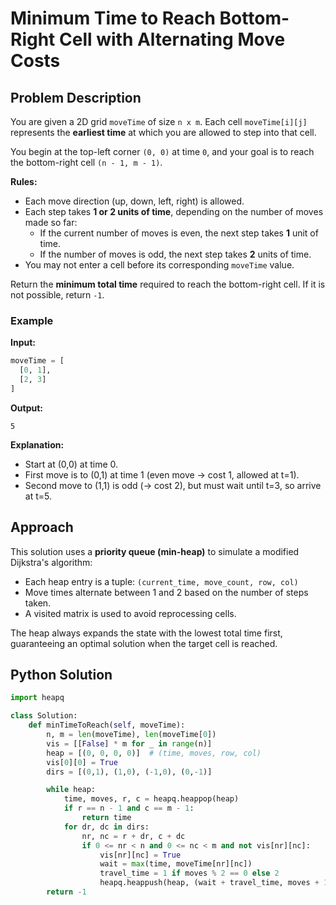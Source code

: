 # Minimum Time to Reach Bottom-Right Cell with Alternating Move Costs

## Problem Description

You are given a 2D grid `moveTime` of size `n x m`. Each cell `moveTime[i][j]` represents the **earliest time** at which you are allowed to step into that cell.

You begin at the top-left corner `(0, 0)` at time `0`, and your goal is to reach the bottom-right cell `(n - 1, m - 1)`.

**Rules:**
- Each move direction (up, down, left, right) is allowed.
- Each step takes **1 or 2 units of time**, depending on the number of moves made so far:
  - If the current number of moves is even, the next step takes **1** unit of time.
  - If the number of moves is odd, the next step takes **2** units of time.
- You may not enter a cell before its corresponding `moveTime` value.

Return the **minimum total time** required to reach the bottom-right cell. If it is not possible, return `-1`.

### Example

**Input:**
```python
moveTime = [
  [0, 1],
  [2, 3]
]
```

**Output:**
```
5
```

**Explanation:**
- Start at (0,0) at time 0.
- First move is to (0,1) at time 1 (even move → cost 1, allowed at t=1).
- Second move to (1,1) is odd (→ cost 2), but must wait until t=3, so arrive at t=5.

## Approach

This solution uses a **priority queue (min-heap)** to simulate a modified Dijkstra's algorithm:
- Each heap entry is a tuple: `(current_time, move_count, row, col)`
- Move times alternate between 1 and 2 based on the number of steps taken.
- A visited matrix is used to avoid reprocessing cells.

The heap always expands the state with the lowest total time first, guaranteeing an optimal solution when the target cell is reached.

## Python Solution

```python
import heapq

class Solution:
    def minTimeToReach(self, moveTime):
        n, m = len(moveTime), len(moveTime[0])
        vis = [[False] * m for _ in range(n)]
        heap = [(0, 0, 0, 0)]  # (time, moves, row, col)
        vis[0][0] = True
        dirs = [(0,1), (1,0), (-1,0), (0,-1)]

        while heap:
            time, moves, r, c = heapq.heappop(heap)
            if r == n - 1 and c == m - 1:
                return time
            for dr, dc in dirs:
                nr, nc = r + dr, c + dc
                if 0 <= nr < n and 0 <= nc < m and not vis[nr][nc]:
                    vis[nr][nc] = True
                    wait = max(time, moveTime[nr][nc])
                    travel_time = 1 if moves % 2 == 0 else 2
                    heapq.heappush(heap, (wait + travel_time, moves + 1, nr, nc))
        return -1
```

